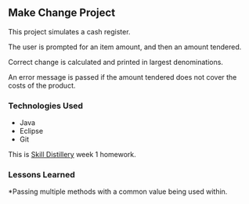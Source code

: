 ## Make Change Project
This project simulates a cash register.

The user is prompted for an item amount, and then an amount tendered.

Correct change is calculated and printed in largest denominations.

An error message is passed if the amount tendered does not cover the costs of the product.

### Technologies Used
* Java
* Eclipse
* Git


This is [Skill Distillery](https://skilldistillery.com) week 1 homework.

### Lessons Learned
*Passing multiple methods with a common value being used within.
